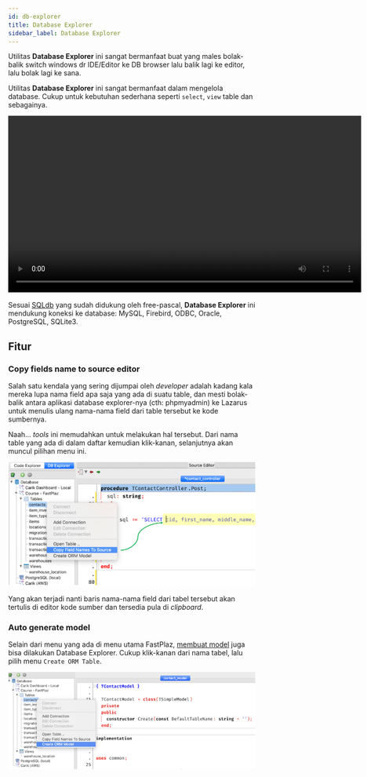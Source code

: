 ```yaml
---
id: db-explorer
title: Database Explorer
sidebar_label: Database Explorer
---
```


Utilitas **Database Explorer** ini sangat bermanfaat buat yang males bolak-balik switch windows dr IDE/Editor ke DB browser lalu balik lagi ke editor, lalu bolak lagi ke sana.

Utilitas **Database Explorer** ini sangat bermanfaat dalam mengelola database. Cukup untuk kebutuhan sederhana seperti `select`, `view` table dan sebagainya.

<video controls width="720px">
  <source src="https://github.com/fastplaz/fastplaz.github.io/raw/master/videos/db-explorer-intro.mp4" type="video/mp4">
  Your browser does not support the video tag.
</video>

Sesuai [SQLdb](https://wiki.freepascal.org/SQLdb_Tutorial1) yang sudah didukung oleh free-pascal, **Database Explorer** ini mendukung koneksi ke database: MySQL, Firebird, ODBC, Oracle, PostgreSQL, SQLite3.

## Fitur

### Copy fields name to source editor

Salah satu kendala yang sering dijumpai oleh _developer_ adalah kadang kala mereka lupa nama field apa saja yang ada di suatu table, dan mesti bolak-balik antara aplikasi database explorer-nya (cth: phpmyadmin) ke Lazarus untuk menulis ulang nama-nama field dari table tersebut ke kode sumbernya.

Naah... _tools_ ini memudahkan untuk melakukan hal tersebut. Dari nama table yang ada di dalam daftar kemudian klik-kanan, selanjutnya akan muncul pilihan menu ini.

![copy field](/img/tools/field-copy-2.png)


Yang akan terjadi nanti baris nama-nama field dari tabel tersebut akan tertulis di editor kode sumber dan tersedia pula di _clipboard_.


### Auto generate model

Selain dari menu yang ada di menu utama FastPlaz, [membuat model](/docs/usage-model#membuat-model) juga bisa dilakukan Database Explorer. Cukup klik-kanan dari nama tabel, lalu pilih menu `Create ORM Table`.

![copy field](/img/tools/orm.png)
